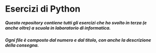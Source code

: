 # Esercizi di Python

##### Questo repository contiene tutti gli esercizi che ho svolto in terza (e anche oltre) a scuola in laboratorio di informatica.
##### Ogni file è composto dal numero e dal titolo, con anche la descrizione della consegna.
